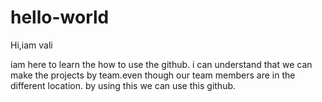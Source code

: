 # hello-world

Hi,iam vali

iam here to learn the how to use the github.
i can understand that we can make the projects by team.even though our team members are in the different location.
by using this we can use this github.
